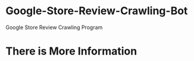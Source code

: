 # Google-Store-Review-Crawling-Bot
Google Store Review Crawling Program


<h1>There is More Information</h1>
<a href="https://www.waytothem.com"></a>

